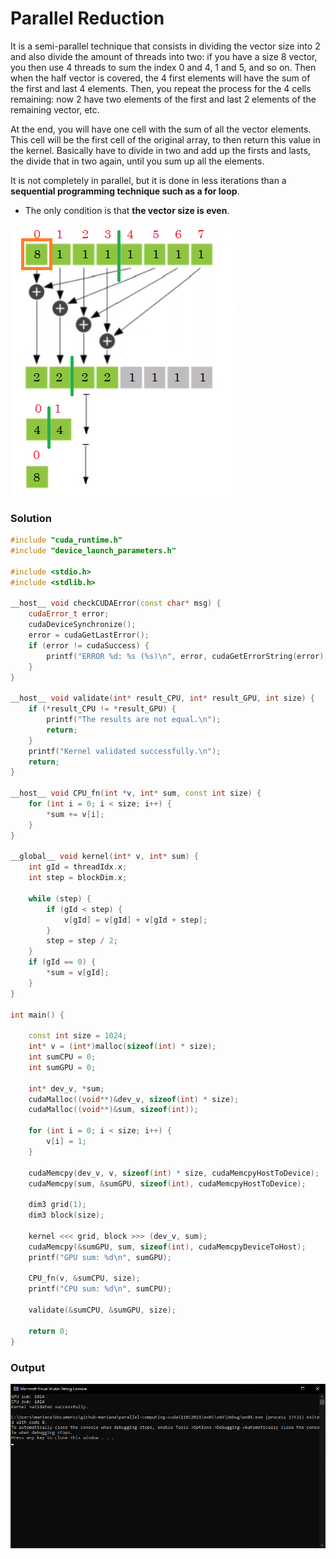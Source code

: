 # Parallel Reduction

It is a semi-parallel technique that consists in dividing the vector size into 2 and also divide the amount of threads into two: if you have a size 8 vector, you then use 4 threads to sum the index 0 and 4, 1 and 5, and so on. Then when the half vector is covered, the 4 first elements will have the sum of the first and last 4 elements. Then, you repeat the process for the 4 cells remaining: now 2 have two elements of the first and last 2 elements of the remaining vector, etc.

At the end, you will have one cell with the sum of all the vector elements. This cell will be the first cell of the original array, to then return this value in the kernel. Basically have to divide in two and add up the firsts and lasts, the divide that in two again, until you sum up all the elements.

It is not completely in parallel, but it is done in less iterations than a **sequential programming technique such as a for loop**.

- The only condition is that **the vector size is even**.

![img](res/1.png)

### Solution

```c++
#include "cuda_runtime.h"
#include "device_launch_parameters.h"

#include <stdio.h>
#include <stdlib.h>

__host__ void checkCUDAError(const char* msg) {
	cudaError_t error;
	cudaDeviceSynchronize();
	error = cudaGetLastError();
	if (error != cudaSuccess) {
		printf("ERROR %d: %s (%s)\n", error, cudaGetErrorString(error), msg);
	}
}

__host__ void validate(int* result_CPU, int* result_GPU, int size) {
	if (*result_CPU != *result_GPU) {
		printf("The results are not equal.\n");
		return;
	}
	printf("Kernel validated successfully.\n");
	return;
}

__host__ void CPU_fn(int *v, int* sum, const int size) {
	for (int i = 0; i < size; i++) {
		*sum += v[i];
	}
}

__global__ void kernel(int* v, int* sum) {
	int gId = threadIdx.x;
	int step = blockDim.x;

	while (step) {
		if (gId < step) {
			v[gId] = v[gId] + v[gId + step];
		}
		step = step / 2;
	}
	if (gId == 0) {
		*sum = v[gId];
	}
}

int main() {

	const int size = 1024;
	int* v = (int*)malloc(sizeof(int) * size);
	int sumCPU = 0;
	int sumGPU = 0;

	int* dev_v, *sum;
	cudaMalloc((void**)&dev_v, sizeof(int) * size);
	cudaMalloc((void**)&sum, sizeof(int));

	for (int i = 0; i < size; i++) {
		v[i] = 1;
	}

	cudaMemcpy(dev_v, v, sizeof(int) * size, cudaMemcpyHostToDevice);
	cudaMemcpy(sum, &sumGPU, sizeof(int), cudaMemcpyHostToDevice);

	dim3 grid(1);
	dim3 block(size);
	
	kernel <<< grid, block >>> (dev_v, sum);
	cudaMemcpy(&sumGPU, sum, sizeof(int), cudaMemcpyDeviceToHost);
	printf("GPU sum: %d\n", sumGPU);

	CPU_fn(v, &sumCPU, size);
	printf("CPU sum: %d\n", sumCPU);

	validate(&sumCPU, &sumGPU, size);

	return 0;
}
```

### Output

![img](res/out.png)
